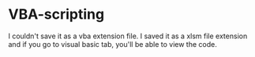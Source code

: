 # VBA-scripting
I couldn't save it as a vba extension file. 
I saved it as a xlsm file extension and if you go to visual basic tab, you'll be able to view the code.
